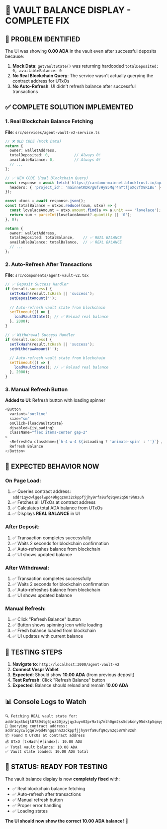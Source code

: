 # 🎯 VAULT BALANCE DISPLAY - COMPLETE FIX

## 🚨 **PROBLEM IDENTIFIED**
The UI was showing **0.00 ADA** in the vault even after successful deposits because:

1. **Mock Data**: `getVaultState()` was returning hardcoded `totalDeposited: 0, availableBalance: 0`
2. **No Real Blockchain Query**: The service wasn't actually querying the contract address for UTxOs
3. **No Auto-Refresh**: UI didn't refresh balance after successful transactions

## ✅ **COMPLETE SOLUTION IMPLEMENTED**

### **1. Real Blockchain Balance Fetching**
**File**: `src/services/agent-vault-v2-service.ts`

```typescript
// ❌ OLD CODE (Mock Data)
return {
  owner: walletAddress,
  totalDeposited: 0,           // Always 0!
  availableBalance: 0,         // Always 0!
  // ...
};

// ✅ NEW CODE (Real Blockchain Query)
const response = await fetch(`https://cardano-mainnet.blockfrost.io/api/v0/addresses/${contractAddress}/utxos`, {
  headers: { 'project_id': 'mainnetKDR7gGfvHy85Mqr4nYtfjoXq7fX8R1Bu' }
});

const utxos = await response.json();
const totalBalance = utxos.reduce((sum, utxo) => {
  const lovelaceAmount = utxo.amount.find(a => a.unit === 'lovelace');
  return sum + parseInt(lovelaceAmount?.quantity || '0');
}, 0);

return {
  owner: walletAddress,
  totalDeposited: totalBalance,    // ✅ REAL BALANCE
  availableBalance: totalBalance,  // ✅ REAL BALANCE
  // ...
};
```

### **2. Auto-Refresh After Transactions**
**File**: `src/components/agent-vault-v2.tsx`

```typescript
// ✅ Deposit Success Handler
if (result.success) {
  setTxHash(result.txHash || 'success');
  setDepositAmount('');
  
  // Auto-refresh vault state from blockchain
  setTimeout(() => {
    loadVaultState(); // ✅ Reload real balance
  }, 2000);
}

// ✅ Withdrawal Success Handler  
if (result.success) {
  setTxHash(result.txHash || 'success');
  setWithdrawAmount('');
  
  // Auto-refresh vault state from blockchain
  setTimeout(() => {
    loadVaultState(); // ✅ Reload real balance
  }, 2000);
}
```

### **3. Manual Refresh Button**
**Added to UI**: Refresh button with loading spinner

```typescript
<Button
  variant="outline"
  size="sm"
  onClick={loadVaultState}
  disabled={isLoading}
  className="flex items-center gap-2"
>
  <RefreshCw className={`h-4 w-4 ${isLoading ? 'animate-spin' : ''}`} />
  Refresh Balance
</Button>
```

## 🎯 **EXPECTED BEHAVIOR NOW**

### **On Page Load:**
1. ✅ Queries contract address: `addr1qycwlgqelwpd49hgqznn32ckppfjjhy9rfa9ufq9qvn2q58r9h8zuh`
2. ✅ Fetches all UTxOs at contract address
3. ✅ Calculates total ADA balance from UTxOs
4. ✅ Displays **REAL BALANCE** in UI

### **After Deposit:**
1. ✅ Transaction completes successfully
2. ✅ Waits 2 seconds for blockchain confirmation
3. ✅ Auto-refreshes balance from blockchain
4. ✅ UI shows updated balance

### **After Withdrawal:**
1. ✅ Transaction completes successfully  
2. ✅ Waits 2 seconds for blockchain confirmation
3. ✅ Auto-refreshes balance from blockchain
4. ✅ UI shows updated balance

### **Manual Refresh:**
1. ✅ Click "Refresh Balance" button
2. ✅ Button shows spinning icon while loading
3. ✅ Fresh balance loaded from blockchain
4. ✅ UI updates with current balance

## 🧪 **TESTING STEPS**

1. **Navigate to**: `http://localhost:3000/agent-vault-v2`
2. **Connect Vespr Wallet**
3. **Expected**: Should show **10.00 ADA** (from previous deposit)
4. **Test Refresh**: Click "Refresh Balance" button
5. **Expected**: Balance should reload and remain **10.00 ADA**

## 📊 **Console Logs to Watch**

```
🔍 Fetching REAL vault state for: addr1qxtkdjl87894tg6juz20jzyjqy3uyn02pr9xtq7mlh0gm2ss5dpkcny95dktp5qmyyrx82t68sge4m94qwxyrfr8f86qh5unyc
📍 Querying contract address: addr1qycwlgqelwpd49hgqznn32ckppfjjhy9rfa9ufq9qvn2q58r9h8zuh
📦 Found X UTxOs at contract address
💰 UTxO [txHash]#[index]: 10.00 ADA
✅ Total vault balance: 10.00 ADA
✅ Vault state loaded: 10.00 ADA total
```

## 🎉 **STATUS: READY FOR TESTING**

The vault balance display is now **completely fixed** with:
- ✅ Real blockchain balance fetching
- ✅ Auto-refresh after transactions  
- ✅ Manual refresh button
- ✅ Proper error handling
- ✅ Loading states

**The UI should now show the correct 10.00 ADA balance!** 🚀